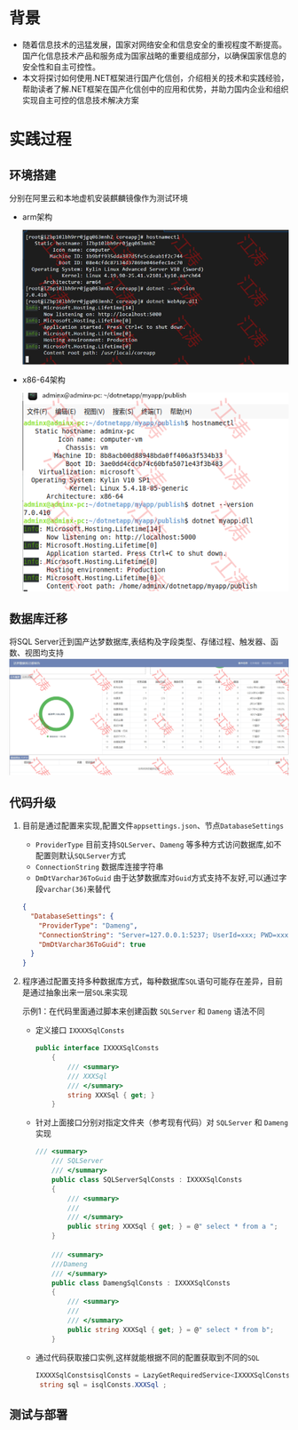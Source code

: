 # 背景

- 随着信息技术的迅猛发展，国家对网络安全和信息安全的重视程度不断提高。国产化信息技术产品和服务成为国家战略的重要组成部分，以确保国家信息的安全性和自主可控性。
- 本文将探讨如何使用.NET框架进行国产化信创，介绍相关的技术和实践经验，帮助读者了解.NET框架在国产化信创中的应用和优势，并助力国内企业和组织实现自主可控的信息技术解决方案

# 实践过程

## 环境搭建

分别在阿里云和本地虚机安装麒麟镜像作为测试环境

* arm架构
  
  ![](../netImages/xc2.png)
* x86-64架构
  
  ![](../netImages/xc1.png)

## 数据库迁移

将SQL Server迁到国产达梦数据库,表结构及字段类型、存储过程、触发器、函数、视图均支持
![](../netImages/dm.png)

## 代码升级

1. 目前是通过配置来实现,配置文件`appsettings.json`、节点`DatabaseSettings`
   
   - `ProviderType` 目前支持`SQLServer`、`Dameng` 等多种方式访问数据库,如不配置则默认`SQLServer`方式
   - `ConnectionString` 数据库连接字符串
   - `DmDtVarchar36ToGuid` 由于达梦数据库对`Guid`方式支持不友好,可以通过字段`varchar(36)`来替代
   
   ```json
   {
     "DatabaseSettings": {
       "ProviderType": "Dameng",
       "ConnectionString": "Server=127.0.0.1:5237; UserId=xxx; PWD=xxx;Schema=hbsysdb",
       "DmDtVarchar36ToGuid": true
     }
   }
   ```
2. 程序通过配置支持多种数据库方式，每种数据库`SQL`语句可能存在差异，目前是通过抽象出来一层`SQL`来实现
   
   示例1：在代码里面通过脚本来创建函数 `SQLServer` 和 `Dameng` 语法不同
   
   - 定义接口 `IXXXXSqlConsts`
     
     ```c#
     public interface IXXXXSqlConsts
         {
             /// <summary>
             /// XXXSql 
             /// </summary>
             string XXXSql { get; }
         }
     ```
   - 针对上面接口分别对指定文件夹（参考现有代码）对 `SQLServer` 和 `Dameng` 实现
     
     ```c#
     /// <summary>
         /// SQLServer
         /// </summary>
         public class SQLServerSqlConsts : IXXXXSqlConsts
         {
             /// <summary>
             /// 
             /// </summary>
             public string XXXSql { get; } = @" select * from a ";
         }
     
         /// <summary>
         ///Dameng
         /// </summary>
         public class DamengSqlConsts : IXXXXSqlConsts
         {
             /// <summary>
             /// 
             /// </summary>
             public string XXXSql { get; } = @" select * from b";
         }
     ```
   - 通过代码获取接口实例,这样就能根据不同的配置获取到不同的`SQL`
     
     ```c#
     IXXXXSqlConstsisqlConsts = LazyGetRequiredService<IXXXXSqlConsts>();
      string sql = isqlConsts.XXXSql ;
     ```



## 测试与部署

